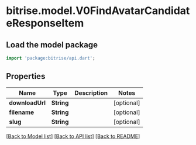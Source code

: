 # bitrise.model.V0FindAvatarCandidateResponseItem

## Load the model package
```dart
import 'package:bitrise/api.dart';
```

## Properties
Name | Type | Description | Notes
------------ | ------------- | ------------- | -------------
**downloadUrl** | **String** |  | [optional] 
**filename** | **String** |  | [optional] 
**slug** | **String** |  | [optional] 

[[Back to Model list]](../README.md#documentation-for-models) [[Back to API list]](../README.md#documentation-for-api-endpoints) [[Back to README]](../README.md)


